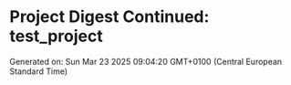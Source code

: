 # Project Digest Continued: test_project
Generated on: Sun Mar 23 2025 09:04:20 GMT+0100 (Central European Standard Time)

